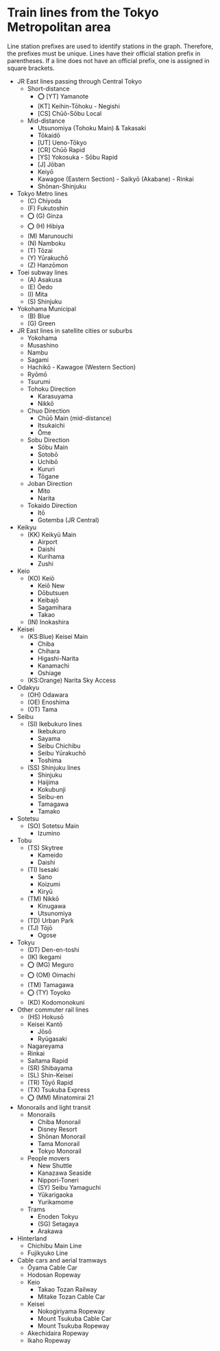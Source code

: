 # Train lines from the Tokyo Metropolitan area

<!--
  From: https://en.wikipedia.org/wiki/Template:Tokyo_transit
-->

Line station prefixes are used to identify stations in the graph.
Therefore, the prefixes must be unique.
Lines have their official station prefix in parentheses.
If a line does not have an official prefix, one is assigned in square brackets.

* JR East lines passing through Central Tokyo
  * Short-distance
    * ⭕ [YT] Yamanote
    * [KT] Keihin-Tōhoku - Negishi
    * [CS] Chūō-Sōbu Local
  * Mid-distance
    * Utsunomiya (Tohoku Main) & Takasaki
    * Tōkaidō
    * [UT] Ueno-Tōkyo
    * [CR] Chūō Rapid
    * [YS] Yokosuka - Sōbu Rapid
    * [J] Jōban
    * Keiyō
    * Kawagoe (Eastern Section) - Saikyō (Akabane) - Rinkai
    * Shōnan-Shinjuku
* Tokyo Metro lines
  * (C) Chiyoda
  * (F) Fukutoshin
  * ⭕ (G) Ginza
  * ⭕ (H) Hibiya
  * (M) Marunouchi
  * (N) Namboku
  * (T) Tōzai
  * (Y) Yūrakuchō
  * (Z) Hanzōmon
* Toei subway lines
  * (A) Asakusa
  * (E) Ōedo
  * (I) Mita
  * (S) Shinjuku
* Yokohama Municipal
  * (B) Blue
  * (G) Green
* JR East lines in satellite cities or suburbs
  * Yokohama
  * Musashino
  * Nambu
  * Sagami
  * Hachikō - Kawagoe (Western Section)
  * Ryōmō
  * Tsurumi
  * Tohoku Direction
    * Karasuyama
    * Nikkō
  * Chuo Direction
    * Chūō Main (mid-distance)
    * Itsukaichi
    * Ōme
  * Sobu Direction
    * Sōbu Main
    * Sotobō
    * Uchibō
    * Kururi
    * Tōgane
  * Joban Direction
    * Mito
    * Narita
  * Tokaido Direction
    * Itō
    * Gotemba (JR Central)
* Keikyu
  * (KK) Keikyū Main
    * Airport
    * Daishi
    * Kurihama
    * Zushi
* Keio
  * (KO) Keiō
    * Keiō New
    * Dōbutsuen
    * Keibajō
    * Sagamihara
    * Takao
  * (IN) Inokashira
* Keisei
  * (KS:Blue) Keisei Main
    * Chiba
    * Chihara
    * Higashi-Narita
    * Kanamachi
    * Oshiage
  * (KS:Orange) Narita Sky Access
* Odakyu
  * (OH) Odawara
  * (OE) Enoshima
  * (OT) Tama
* Seibu
  * (SI) Ikebukuro lines
    * Ikebukuro
    * Sayama
    * Seibu Chichibu
    * Seibu Yūrakuchō
    * Toshima
  * (SS) Shinjuku lines
    * Shinjuku
    * Haijima
    * Kokubunji
    * Seibu-en
    * Tamagawa
    * Tamako
* Sotetsu
  * (SO) Sotetsu Main
    * Izumino
* Tobu
  * (TS) Skytree
    * Kameido
    * Daishi
  * (TI) Isesaki
    * Sano
    * Koizumi
    * Kiryū
  * (TM) Nikkō
    * Kinugawa
    * Utsunomiya
  * (TD) Urban Park
  * (TJ) Tōjō
    * Ogose
* Tokyu
  * (DT) Den-en-toshi
  * (IK) Ikegami
  * ⭕ (MG) Meguro
  * ⭕ (OM) Oimachi
  * (TM) Tamagawa
  * ⭕ (TY) Toyoko
  * (KD) Kodomonokuni
* Other commuter rail lines
  * (HS) Hokusō
  * Keisei Kantō
    * Jōsō
    * Ryūgasaki
  * Nagareyama
  * Rinkai
  * Saitama Rapid
  * (SR) Shibayama
  * (SL) Shin-Keisei
  * (TR) Tōyō Rapid
  * (TX) Tsukuba Express
  * ⭕ (MM) Minatomirai 21
* Monorails and light transit
  * Monorails
    * Chiba Monorail
    * Disney Resort
    * Shōnan Monorail
    * Tama Monorail
    * Tokyo Monorail
  * People movers
    * New Shuttle
    * Kanazawa Seaside
    * Nippori-Toneri
    * (SY) Seibu Yamaguchi
    * Yūkarigaoka
    * Yurikamome
  * Trams
    * Enoden Tokyu
    * (SG) Setagaya
    * Arakawa
* Hinterland
  * Chichibu Main Line
  * Fujikyuko Line
* Cable cars and aerial tramways
  * Ōyama Cable Car
  * Hodosan Ropeway
  * Keio
    * Takao Tozan Railway
    * Mitake Tozan Cable Car
  * Keisei
    * Nokogiriyama Ropeway
    * Mount Tsukuba Cable Car
    * Mount Tsukuba Ropeway
  * Akechidaira Ropeway
  * Ikaho Ropeway
